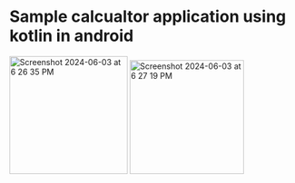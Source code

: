 # Sample calcualtor application using kotlin in android 
<img width="208" alt="Screenshot 2024-06-03 at 6 26 35 PM" src="https://github.com/chayan2024/OneClickDrive-Test-MVVM/assets/149087337/1f1350c5-b280-4858-b914-a3d229a362ce">
<img width="201" alt="Screenshot 2024-06-03 at 6 27 19 PM" src="https://github.com/chayan2024/OneClickDrive-Test-MVVM/assets/149087337/fd64de47-c367-481d-a506-c254192d5d6d">
